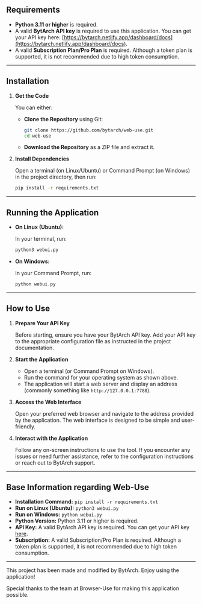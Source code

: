 ## Requirements

- **Python 3.11 or higher** is required.
- A valid **BytArch API key** is required to use this application. You can get your API key here: [https://bytarch.netlify.app/dashboard/docs](https://bytarch.netlify.app/dashboard/docs).
- A valid **Subscription Plan/Pro Plan** is required. Although a token plan is supported, it is not recommended due to high token consumption.

---

## Installation

1. **Get the Code**

   You can either:
   
   - **Clone the Repository** using Git:
     ```bash
     git clone https://github.com/bytarch/web-use.git
     cd web-use
     ```
   - **Download the Repository** as a ZIP file and extract it.

2. **Install Dependencies**

   Open a terminal (on Linux/Ubuntu) or Command Prompt (on Windows) in the project directory, then run:
   ```bash
   pip install -r requirements.txt
   ```

---

## Running the Application

- **On Linux (Ubuntu):**

  In your terminal, run:
  ```bash
  python3 webui.py
  ```

- **On Windows:**

  In your Command Prompt, run:
  ```bash
  python webui.py
  ```

---

## How to Use

1. **Prepare Your API Key**

   Before starting, ensure you have your BytArch API key. Add your API key to the appropriate configuration file as instructed in the project documentation.

2. **Start the Application**

   - Open a terminal (or Command Prompt on Windows).
   - Run the command for your operating system as shown above.
   - The application will start a web server and display an address (commonly something like `http://127.0.0.1:7788`).

3. **Access the Web Interface**

   Open your preferred web browser and navigate to the address provided by the application. The web interface is designed to be simple and user-friendly.

4. **Interact with the Application**

   Follow any on-screen instructions to use the tool. If you encounter any issues or need further assistance, refer to the configuration instructions or reach out to BytArch support.

---

## Base Information regarding Web-Use

- **Installation Command:** `pip install -r requirements.txt`
- **Run on Linux (Ubuntu):** `python3 webui.py`
- **Run on Windows:** `python webui.py`
- **Python Version:** Python 3.11 or higher is required.
- **API Key:** A valid BytArch API key is required. You can get your API key [here](https://bytarch.netlify.app/dashboard/docs).
- **Subscription:** A valid Subscription/Pro Plan is required. Although a token plan is supported, it is not recommended due to high token consumption.

---

This project has been made and modified by BytArch. Enjoy using the application!

Special thanks to the team at Browser-Use for making this application possible.
